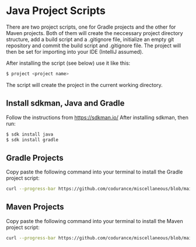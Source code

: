 # Java Project Scripts
There are two project scripts, one for Gradle projects and the other for Maven projects. Both of them will create the neccessary project directory structure, add a build script and a .gitignore file, initialize an empty git repository and commit the build script and .gitignore file. The project will then be set for importing into your IDE (IntelliJ assumed).

After installing the script (see below) use it like this:

```bash
$ project <project name>
```

The script will create the project in the current working directory.

## Install sdkman, Java and Gradle
Follow the instructions from https://sdkman.io/
After installing sdkman, then run:

```bash
$ sdk install java
$ sdk install gradle
```

## Gradle Projects
Copy paste the following command into your terminal to install the Gradle project script:

```bash
curl --progress-bar https://github.com/codurance/miscellaneous/blob/main/gradle-project.sh > /tmp/project && sudo mv /tmp/project /usr/local/bin/project && sudo chmod 755 /usr/local/bin/project
```

## Maven Projects
Copy paste the following command into your terminal to install the Maven project script:

```bash
curl --progress-bar https://github.com/codurance/miscellaneous/blob/main/maven-project.sh > /tmp/project && sudo mv /tmp/project /usr/local/bin/project && sudo chmod 755 /usr/local/bin/project
```
